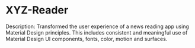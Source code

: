 # XYZ-Reader
Description:
Transformed the user experience of a news reading app using Material Design principles. This includes consistent and meaningful use of Material Design UI components, fonts, color, motion and surfaces.
